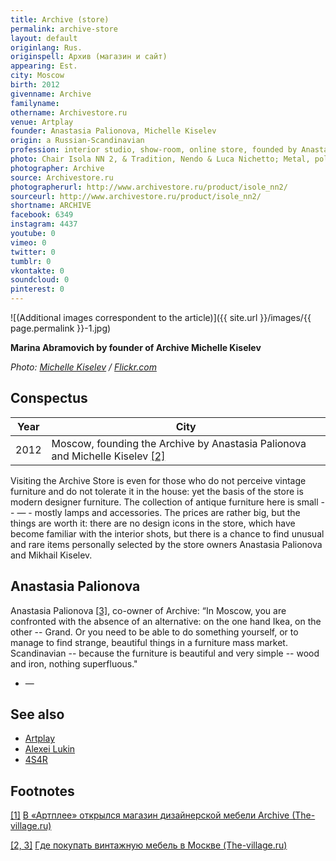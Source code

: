 ```yaml
---
title: Archive (store)
permalink: archive-store
layout: default
originlang: Rus.
originspell: Архив (магазин и сайт)
appearing: Est.
city: Moscow
birth: 2012
givenname: Archive
familyname:
othername: Archivestore.ru
venue: Artplay
founder: Anastasia Palionova, Michelle Kiselev
origin: a Russian-Scandinavian
profession: interior studio, show-room, online store, founded by Anastasia Palionova and Michelle Kiselev in Moscow in 2012
photo: Chair Isola NN 2, & Tradition, Nendo & Luca Nichetto; Metal, polyurethane foam, MDF, fabric, leather
photographer: Archive
source: Archivestore.ru
photographerurl: http://www.archivestore.ru/product/isole_nn2/
sourceurl: http://www.archivestore.ru/product/isole_nn2/
shortname: ARCHIVE
facebook: 6349
instagram: 4437
youtube: 0
vimeo: 0
twitter: 0
tumblr: 0
vkontakte: 0
soundcloud: 0
pinterest: 0
---
```


![(Additional images correspondent to the article)]({{ site.url }}/images/{{ page.permalink }}-1.jpg)

**Marina Abramovich by founder of Archive Michelle Kiselev**

*Photo: [Michelle Kiselev](kiselev-michelle) / [Flickr.com](https://www.flickr.com/photos/michailkiselev/8200920984/)*

## Сonspectus

|Year|City|
|-|-|
|2012|Moscow, founding the Archive by Anastasia Palionova and Michelle Kiselev <span id="a2">[\[2\]](#f2)</span>|

Visiting the Archive Store is even for those who do not perceive vintage furniture and do not tolerate it in the house: yet the basis of the store is modern designer furniture. The collection of antique furniture here is small -- — - mostly lamps and accessories. The prices are rather big, but the things are worth it: there are no design icons in the store, which have become familiar with the interior shots, but there is a chance to find unusual and rare items personally selected by the store owners Anastasia Palionova and Mikhail Kiselev.

## Anastasia Palionova

Anastasia Palionova <span id="a2">[\[3\]](#f2)</span>, co-owner of Archive: “In Moscow, you are confronted with the absence of an alternative: on the one hand Ikea, on the other -- Grand. Or you need to be able to do something yourself, or to manage to find strange, beautiful things in a furniture mass market. Scandinavian -- because the furniture is beautiful and very simple -- wood and iron, nothing superfluous."

- —

## See also

+ [Artplay](artplay)
+ [Alexei Lukin](index)
+ [4S4R](4s4r)

## Footnotes

[[1]](#a1) <span id="f1"></span> [В «Артплее» открылся магазин дизайнерской мебели Archive (The-village.ru)](https://www.the-village.ru/village/service-shopping/shops/111537-archive)

[[2, 3]](#a2) <span id="f2"></span> [Где покупать винтажную мебель в Москве (The-village.ru)](https://www.the-village.ru/village/service-shopping/style-guide/138797-vintazhnaya-mebel)
